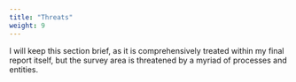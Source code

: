 ```yaml
---
title: "Threats"
weight: 9
---
```


I will keep this section brief, as it is comprehensively treated within my final report itself, but the survey area is threatened by a myriad of processes and entities. 